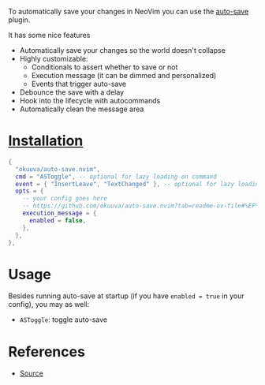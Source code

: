 To automatically save your changes in NeoVim you can use the [auto-save](https://github.com/okuuva/auto-save.nvim?tab=readme-ov-file#%EF%B8%8F-configuration) plugin.

It has some nice features

- Automatically save your changes so the world doesn't collapse
- Highly customizable:
  - Conditionals to assert whether to save or not
  - Execution message (it can be dimmed and personalized)
  - Events that trigger auto-save
- Debounce the save with a delay
- Hook into the lifecycle with autocommands
- Automatically clean the message area

# [Installation ](https://github.com/okuuva/auto-save.nvim?tab=readme-ov-file#-installation) 
```lua 
{
  "okuuva/auto-save.nvim",
  cmd = "ASToggle", -- optional for lazy loading on command
  event = { "InsertLeave", "TextChanged" }, -- optional for lazy loading on trigger events
  opts = {
    -- your config goes here
    -- https://github.com/okuuva/auto-save.nvim?tab=readme-ov-file#%EF%B8%8F-configuration
    execution_message = {
      enabled = false,
    },
  },
},
```

# Usage


Besides running auto-save at startup (if you have `enabled = true` in your config), you may as well:

- `ASToggle`: toggle auto-save

# References

- [Source](https://github.com/okuuva/auto-save.nvim)
